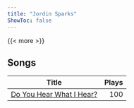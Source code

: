 ```yaml
---
title: "Jordin Sparks"
ShowToc: false
---
```


{{< more >}}

## Songs
Title | Plays 
----- | -----: 
[Do You Hear What I Hear?](/songs/do-you-hear-what-i-hear) | 100

